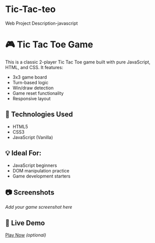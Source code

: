 # Tic-Tac-teo
Web Project  Description-javascript


# 🎮 Tic Tac Toe Game

This is a classic 2-player Tic Tac Toe game built with pure JavaScript, HTML, and CSS. It features:

- 3x3 game board
- Turn-based logic
- Win/draw detection
- Game reset functionality
- Responsive layout

## 🚀 Technologies Used
- HTML5
- CSS3
- JavaScript (Vanilla)

## 💡 Ideal For:
- JavaScript beginners
- DOM manipulation practice
- Game development starters

## 📷 Screenshots
_Add your game screenshot here_

## 🔗 Live Demo
[Play Now](#) *(optional)*


